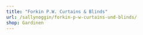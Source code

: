 ```yaml
---
title: "Forkin P.W. Curtains & Blinds"
url: /sallynoggin/forkin-p-w-curtains-und-blinds/
shop: Gardinen
---
```

